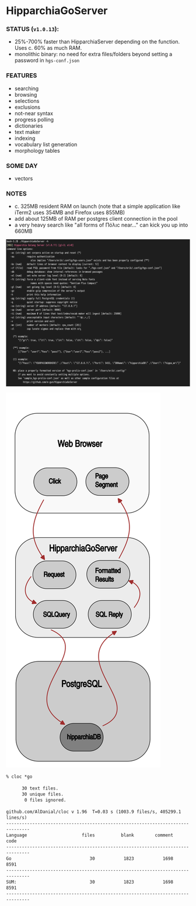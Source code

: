 # HipparchiaGoServer

### STATUS (`v1.0.13`):

* 25%-700% faster than HipparchiaServer depending on the function. Uses c. 60% as much RAM.
* monolithic binary: no need for extra files/folders beyond setting a password in `hgs-conf.json`

### FEATURES

* searching
* browsing 
* selections 
* exclusions 
* not-near syntax
* progress polling 
* dictionaries
* text maker
* indexing
* vocabulary list generation
* morphology tables

### SOME DAY

* vectors

### NOTES

* c. 325MB resident RAM on launch (note that a simple application like iTerm2 uses 354MB and Firefox uses 855MB)
* add about 125MB of RAM per postgres client connection in the pool
* a very heavy search like "all forms of Πόλιϲ near..." can kick you up into 660MB

![options](gitimg/hgscli.png)

![workflow](gitimg/hipparchia_workflow.svg)

```
% cloc *go

      30 text files.
      30 unique files.                              
       0 files ignored.

github.com/AlDanial/cloc v 1.96  T=0.03 s (1003.9 files/s, 405299.1 lines/s)
-------------------------------------------------------------------------------
Language                     files          blank        comment           code
-------------------------------------------------------------------------------
Go                              30           1823           1698           8591
-------------------------------------------------------------------------------
SUM:                            30           1823           1698           8591
-------------------------------------------------------------------------------

```